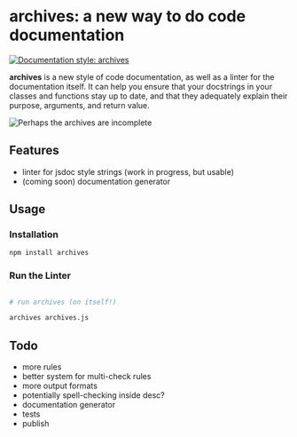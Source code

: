 # archives: a new way to do code documentation

[![Documentation style: archives](https://img.shields.io/badge/docstyle-archives-lightblue.svg)](https://github.com/wuz/archives)

**archives** is a new style of code documentation, as well as a linter for the documentation itself. It can help you ensure that your docstrings in your classes and functions stay up to date, and that they adequately explain their purpose, arguments, and return value.

![Perhaps the archives are incomplete](https://i.kym-cdn.com/entries/icons/original/000/023/967/obiwan.jpg)

## Features

- linter for jsdoc style strings (work in progress, but usable)
- (coming soon) documentation generator

## Usage

### Installation

```bash
npm install archives
```

### Run the Linter

```bash

# run archives (on itself!)

archives archives.js

```

## Todo

- more rules
- better system for multi-check rules
- more output formats
- potentially spell-checking inside desc?
- documentation generator
- tests
- publish
